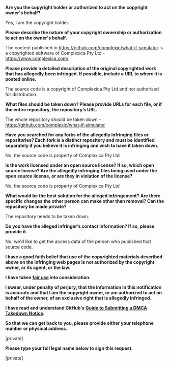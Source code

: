 **Are you the copyright holder or authorized to act on the copyright owner's behalf?**

Yes, I am the copyright holder.

**Please describe the nature of your copyright ownership or authorization to act on the owner's behalf.**

The content published in https://github.com/complexic/what-if-simulator is a copyrighted software of Complexica Pty Ltd - https://www.complexica.com/

**Please provide a detailed description of the original copyrighted work that has allegedly been infringed. If possible, include a URL to where it is posted online.**

The source code is a copyright of Complexica Pty Ltd and not authorised for distribution.

**What files should be taken down? Please provide URLs for each file, or if the entire repository, the repository’s URL.**

The whole repository should be taken down - https://github.com/complexic/what-if-simulator

**Have you searched for any forks of the allegedly infringing files or repositories? Each fork is a distinct repository and must be identified separately if you believe it is infringing and wish to have it taken down.**

No, the source code is property of Complexica Pty Ltd

**Is the work licensed under an open source license? If so, which open source license? Are the allegedly infringing files being used under the open source license, or are they in violation of the license?**

No, the source code is property of Complexica Pty Ltd

**What would be the best solution for the alleged infringement? Are there specific changes the other person can make other than removal? Can the repository be made private?**

The repository needs to be taken down.

**Do you have the alleged infringer’s contact information? If so, please provide it.**

No, we'd like to get the access data of the person who published that source code.

**I have a good faith belief that use of the copyrighted materials described above on the infringing web pages is not authorized by the copyright owner, or its agent, or the law.**

**I have taken <a href="https://www.lumendatabase.org/topics/22">fair use</a> into consideration.**

**I swear, under penalty of perjury, that the information in this notification is accurate and that I am the copyright owner, or am authorized to act on behalf of the owner, of an exclusive right that is allegedly infringed.**

**I have read and understand GitHub's <a href="https://help.github.com/articles/guide-to-submitting-a-dmca-takedown-notice/">Guide to Submitting a DMCA Takedown Notice</a>.**

**So that we can get back to you, please provide either your telephone number or physical address.**

[private]  

**Please type your full legal name below to sign this request.**

[private]  
